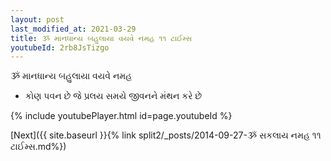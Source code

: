 ```yaml
---
layout: post
last_modified_at: 2021-03-29
title: ૐ માનધાન્ય બહુલાયા વયવે નમહ ૧૧ ટાઈમ્સ
youtubeId: 2rb8JsTizgo
---
```

 
 
 ૐ માનધાન્ય બહુલાયા વયવે નમહ  
 
 -  કોણ પવન છે જે પ્રલય સમયે જીવનને મંથન કરે છે 
 
  
 
  
 
 
 
 
 
 


{% include youtubePlayer.html id=page.youtubeId %}
 
[Next]({{ site.baseurl }}{% link  split2/_posts/2014-09-27-ૐ સકલાય નમહ ૧૧ ટાઈમ્સ.md%})
 
